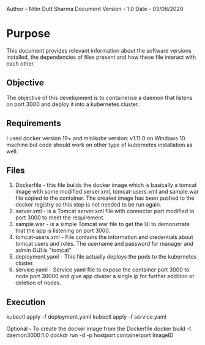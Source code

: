 Author - Nitin Dutt Sharma
Document Version - 1.0
Date - 03/06/2020

Purpose
=========

This document provides relevant information about the software versions installed, the dependencies of files present and how these file interact with each other.

Objective
----------
The objective of this development is to containerise a daemon that listens on port 3000 and deploy it into a kubernetes cluster.

Requirements
-------------
I used docker version 19+ and minikube version: v1.11.0 on Windows 10 machine but code should work on other type of kubernetes installation as well.

Files
----------
1) Dockerfile - this file builds the docker image which is basically a tomcat image with some modified server.xml, tomcat-users.xml and sample.war  file copied to the container. The created image has been pushed to the docker registry so this step is not needed to be run again.
2) server.xml - is a Tomcat server.xml file with connector port modified to port 3000 to meet the requirement.
3) sample.war - is a simple Tomcat war file to get the UI to demonstrate that the app is listening on port 3000.
4) tomcat-users.xml - File contains the information and credentials about tomcat users and roles. The username and password for manager and admin GUI is "tomcat"
5) deployment.yaml - This file actually deploys the pods to the kubernetes cluster.
6) service.yaml - Service yaml file to expose the container port 3000 to node port 30000 and give app cluster a single ip for further addition or deletion of nodes.

Execution
----------
kubectl apply -f deployment.yaml
kubectl apply -f service.yaml

Optional - To create the docker image from the Dockerfile
docker build -t daemon3000:1.0
dockdr run -d -p hostport:containerport ImageID
